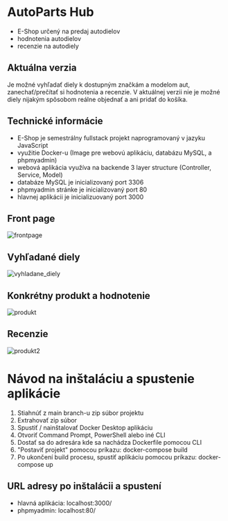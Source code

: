 # AutoParts Hub
- E-Shop určený na predaj autodielov
- hodnotenia autodielov
- recenzie na autodiely

## Aktuálna verzia
Je možné vyhľadať diely k dostupným značkám a modelom aut, zanechať/prečítať si hodnotenia a recenzie.
V aktuálnej verzii nie je možné diely nijakým spôsobom reálne objednať a ani pridať do košíka.

## Technické informácie
- E-Shop je semestrálny fullstack projekt naprogramovaný v jazyku JavaScript
- využitie Docker-u (Image pre webovú aplikáciu, databázu MySQL, a phpmyadmin)
- webová aplikácia využíva na backende 3 layer structure (Controller, Service, Model)
- databáze MySQL je inicializovaný port 3306
- phpmyadmin stránke je inicializovaný port 80
- hlavnej aplikácii je inicializuovaný port 3000

## Front page
![frontpage](https://github.com/user-attachments/assets/36fd4e98-b919-4d96-b7c1-828f95dcb75a)

## Vyhľadané diely
![vyhladane_diely](https://github.com/user-attachments/assets/a2e5cbeb-5830-4dfe-ab37-9fe25c6ca253)

## Konkrétny produkt a hodnotenie
![produkt](https://github.com/user-attachments/assets/abb5bdb1-e2fa-425f-beb7-a843587a4d17)

## Recenzie
![produkt2](https://github.com/user-attachments/assets/525a125a-8afa-4470-8cc7-779de1b64953)

# Návod na inštaláciu a spustenie aplikácie
1. Stiahnúť z main branch-u zip súbor projektu
2. Extrahovať zip súbor
3. Spustiť / nainštalovať Docker Desktop aplikáciu
4. Otvoriť Command Prompt, PowerShell alebo iné CLI
5. Dostať sa do adresára kde sa nachádza Dockerfile pomocou CLI
6. "Postaviť projekt" pomocou príkazu: docker-compose build
7. Po ukončení build procesu, spustiť aplikáciu pomocou príkazu: docker-compose up

## URL adresy po inštalácii a spustení
- hlavná aplikácia: localhost:3000/
- phpmyadmin: localhost:80/
